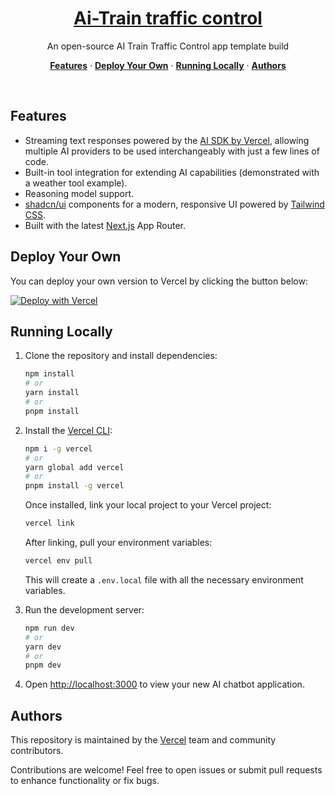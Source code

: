 <a href="https://ai-train-traffic-control.app">
  <h1 align="center">Ai-Train traffic control </h1>
</a>

<p align="center">
  An open-source AI Train Traffic Control app template build
</p>

<p align="center">
  <a href="#features"><strong>Features</strong></a> ·
  <a href="#deploy-your-own"><strong>Deploy Your Own</strong></a> ·
  <a href="#running-locally"><strong>Running Locally</strong></a> ·
  <a href="#authors"><strong>Authors</strong></a>
</p>
<br/>

## Features

- Streaming text responses powered by the [AI SDK by Vercel](https://sdk.vercel.ai/docs), allowing multiple AI providers to be used interchangeably with just a few lines of code.
- Built-in tool integration for extending AI capabilities (demonstrated with a weather tool example).
- Reasoning model support.
- [shadcn/ui](https://ui.shadcn.com/) components for a modern, responsive UI powered by [Tailwind CSS](https://tailwindcss.com).
- Built with the latest [Next.js](https://nextjs.org) App Router.

## Deploy Your Own

You can deploy your own version to Vercel by clicking the button below:

[![Deploy with Vercel](https://vercel.com/button)](https://vercel.com/new/clone?project-name=Vercel+x+xAI+Chatbot&repository-name=ai-sdk-starter-xai&repository-url=https%3A%2F%2Fgithub.com%2Fvercel-labs%2Fai-sdk-starter-xai&demo-title=Vercel+x+xAI+Chatbot&demo-url=https%3A%2F%2Fai-sdk-starter-xai.labs.vercel.dev%2F&demo-description=A+simple+chatbot+application+built+with+Next.js+that+uses+xAI+via+the+AI+SDK+and+the+Vercel+Marketplace&products=[{%22type%22:%22integration%22,%22protocol%22:%22ai%22,%22productSlug%22:%22grok%22,%22integrationSlug%22:%22xai%22}])

## Running Locally

1. Clone the repository and install dependencies:

   ```bash
   npm install
   # or
   yarn install
   # or
   pnpm install
   ```

2. Install the [Vercel CLI](https://vercel.com/docs/cli):

   ```bash
   npm i -g vercel
   # or
   yarn global add vercel
   # or
   pnpm install -g vercel
   ```

   Once installed, link your local project to your Vercel project:

   ```bash
   vercel link
   ```

   After linking, pull your environment variables:

   ```bash
   vercel env pull
   ```

   This will create a `.env.local` file with all the necessary environment variables.

3. Run the development server:

   ```bash
   npm run dev
   # or
   yarn dev
   # or
   pnpm dev
   ```

4. Open [http://localhost:3000](http://localhost:3000) to view your new AI chatbot application.

## Authors

This repository is maintained by the [Vercel](https://vercel.com) team and community contributors.

Contributions are welcome! Feel free to open issues or submit pull requests to enhance functionality or fix bugs.
